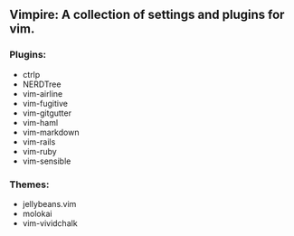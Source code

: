 ## Vimpire: A collection of settings and plugins for vim.

### Plugins:
* ctrlp
* NERDTree
* vim-airline
* vim-fugitive
* vim-gitgutter
* vim-haml
* vim-markdown
* vim-rails
* vim-ruby
* vim-sensible

### Themes:
* jellybeans.vim
* molokai
* vim-vividchalk

